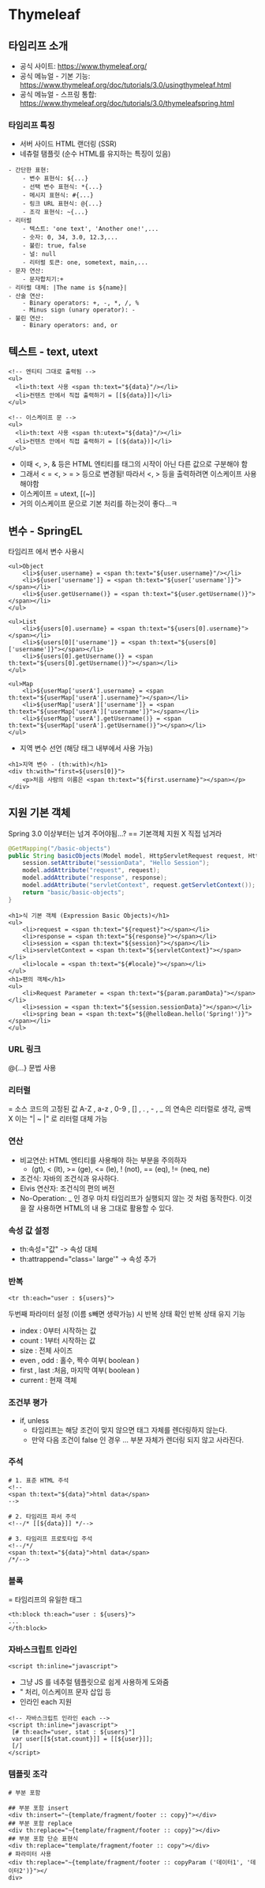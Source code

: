 # Thymeleaf


## 타임리프 소개
- 공식 사이트: https://www.thymeleaf.org/  
- 공식 메뉴얼 - 기본 기능: https://www.thymeleaf.org/doc/tutorials/3.0/usingthymeleaf.html 
- 공식 메뉴얼 - 스프링 통합: https://www.thymeleaf.org/doc/tutorials/3.0/thymeleafspring.html


### 타임리프 특징
- 서버 사이드 HTML 랜더링 (SSR)
- 네츄럴 탬플릿 (순수 HTML를 유지하는 특징이 있음)
```
- 간단한 표현:
    - 변수 표현식: ${...}
    - 선택 변수 표현식: *{...}
    - 메시지 표현식: #{...}
    - 링크 URL 표현식: @{...}
    - 조각 표현식: ~{...}
- 리터럴
    - 텍스트: 'one text', 'Another one!',...
    - 숫자: 0, 34, 3.0, 12.3,...
    - 불린: true, false
    - 널: null
    - 리터럴 토큰: one, sometext, main,...
- 문자 연산:  
    - 문자합치기:+
◦ 리터럴 대체: |The name is ${name}|
- 산술 연산:
    - Binary operators: +, -, *, /, %
    - Minus sign (unary operator): -
- 불린 연산:
	- Binary operators: and, or
```


## 텍스트 - text, utext

```thymeleaf
<!-- 엔티티 그대로 출력됨 -->
<ul>  
  <li>th:text 사용 <span th:text="${data}"/></li>  
  <li>컨텐츠 안에서 직접 출력하기 = [[${data}]]</li>  
</ul>

<!-- 이스케이프 문 -->
<ul>  
  <li>th:text 사용 <span th:utext="${data}"/></li>  
  <li>컨텐츠 안에서 직접 출력하기 = [(${data})]</li>  
</ul>
```
- 이때 <, >, & 등은 HTML 엔티티를 태그의 시작이 아닌 다른 값으로 구분해야 함
- 그래서 < = &lt;, > = &gt; 등으로 변경됨! 따라서 <, > 등을 출력하려면 이스케이프 사용해야함
- 이스케이프 = utext, [(~)]
- 거의 이스케이프 문으로 기본 처리를 하는것이 좋다...ㅋ


## 변수 - SpringEL
타임리프 에서 변수 사용시
```thymeleaf
<ul>Object  
    <li>${user.username} = <span th:text="${user.username}"/></li>  
    <li>${user['username']} = <span th:text="${user['username']}"></span></li>  
    <li>${user.getUsername()} = <span th:text="${user.getUsername()}"></span></li>  
</ul>  

<ul>List  
    <li>${users[0].username} = <span th:text="${users[0].username}"></span></li>  
    <li>${users[0]['username']} = <span th:text="${users[0]['username']}"></span></li>  
    <li>${users[0].getUsername()} = <span th:text="${users[0].getUsername()}"></span></li>  
</ul>

<ul>Map  
    <li>${userMap['userA'].username} = <span th:text="${userMap['userA'].username}"></span></li>  
    <li>${userMap['userA']['username']} = <span th:text="${userMap['userA']['username']}"></span></li>  
    <li>${userMap['userA'].getUsername()} = <span th:text="${userMap['userA'].getUsername()}"></span></li>  
</ul>
```

- 지역 변수 선언 (해당 태그 내부에서 사용 가능)
```thymeleaf
<h1>지역 변수 - (th:with)</h1>  
<div th:with="first=${users[0]}">  
    <p>처음 사람의 이름은 <span th:text="${first.username}"></span></p>  
</div>
```


## 지원 기본 객체
Spring 3.0 이상부터는 넘겨 주어야됨...? == 기본객체 지원 X 직접 넘겨라

```java
@GetMapping("/basic-objects")  
public String basicObjects(Model model, HttpServletRequest request, HttpServletResponse response, HttpSession session) {  
    session.setAttribute("sessionData", "Hello Session");  
    model.addAttribute("request", request);  
    model.addAttribute("response", response);  
    model.addAttribute("servletContext", request.getServletContext());  
    return "basic/basic-objects";  
}
```

```thymeleaf
<h1>식 기본 객체 (Expression Basic Objects)</h1>  
<ul>  
    <li>request = <span th:text="${request}"></span></li>  
    <li>response = <span th:text="${response}"></span></li>  
    <li>session = <span th:text="${session}"></span></li>  
    <li>servletContext = <span th:text="${servletContext}"></span></li>  
    <li>locale = <span th:text="${#locale}"></span></li>  
</ul>  
<h1>편의 객체</h1>  
<ul>  
    <li>Request Parameter = <span th:text="${param.paramData}"></span></li>  
    <li>session = <span th:text="${session.sessionData}"></span></li>  
    <li>spring bean = <span th:text="${@helloBean.hello('Spring!')}"></span></li>  
</ul>
```

### URL 링크
@{...} 문법 사용

### 리터럴
= 소스 코드의 고정된 값
A-Z , a-z , 0-9 , [] , . , - , _  의 연속은 리터럴로 생각, 공백 X
이는 "| ~ |" 로 리터럴 대체 가능

### 연산
- 비교연산: HTML 엔티티를 사용해야 하는 부분을 주의하자
	- (gt), < (lt), >= (ge), <= (le), ! (not), == (eq), != (neq, ne) 
- 조건식: 자바의 조건식과 유사하다. 
- Elvis 연산자: 조건식의 편의 버전 
- No-Operation: _ 인 경우 마치 타임리프가 실행되지 않는 것 처럼 동작한다. 이것을 잘 사용하면 HTML의 내 용 그대로 활용할 수 있다.

### 속성 값 설정

- th:속성="값" -> 속성 대체
- th:attrappend="class=' large'" -> 속성 추가

### 반복
```
<tr th:each="user : ${users}">
```
두번째 파라미터 설정 (이름 s빼면 생략가능) 시 반복 상태 확인
반복 상태 유지 기능 
- index : 0부터 시작하는 값 
- count : 1부터 시작하는 값
- size : 전체 사이즈 
- even , odd : 홀수, 짝수 여부( boolean ) 
- first , last :처음, 마지막 여부( boolean ) 
- current : 현재 객체

### 조건부 평가
- if, unless 
	- 타임리프는 해당 조건이 맞지 않으면 태그 자체를 렌더링하지 않는다. 
	- 만약 다음 조건이 false 인 경우 ... 부분 자체가 렌더링 되지 않고 사라진다.

### 주석
```
# 1. 표준 HTML 주석
<!--
<span th:text="${data}">html data</span>
-->

# 2. 타임리프 파서 주석
<!--/* [[${data}]] */-->

# 3. 타임리프 프로토타입 주석
<!--/*/
<span th:text="${data}">html data</span>
/*/-->
```

### 블록
= 타임리프의 유일한 태그
```
<th:block th:each="user : ${users}">
...
</th:block>
```

### 자바스크립트 인라인
```
<script th:inline="javascript">
```
- 그냥 JS 를 네추럴 템플릿으로 쉽게 사용하게 도와줌
- " 처리, 이스케이프 문자 삽입 등
- 인라인 each 지원
```
<!-- 자바스크립트 인라인 each -->
<script th:inline="javascript">
 [# th:each="user, stat : ${users}"]
 var user[[${stat.count}]] = [[${user}]];
 [/]
</script>
```

### 템플릿 조각
```
# 부분 포함

## 부분 포함 insert
<div th:insert="~{template/fragment/footer :: copy}"></div>
## 부분 포함 replace
<div th:replace="~{template/fragment/footer :: copy}"></div>
## 부분 포함 단순 표현식
<div th:replace="template/fragment/footer :: copy"></div>
# 파라미터 사용
<div th:replace="~{template/fragment/footer :: copyParam ('데이터1', '데이터2')}"></
div>
```


